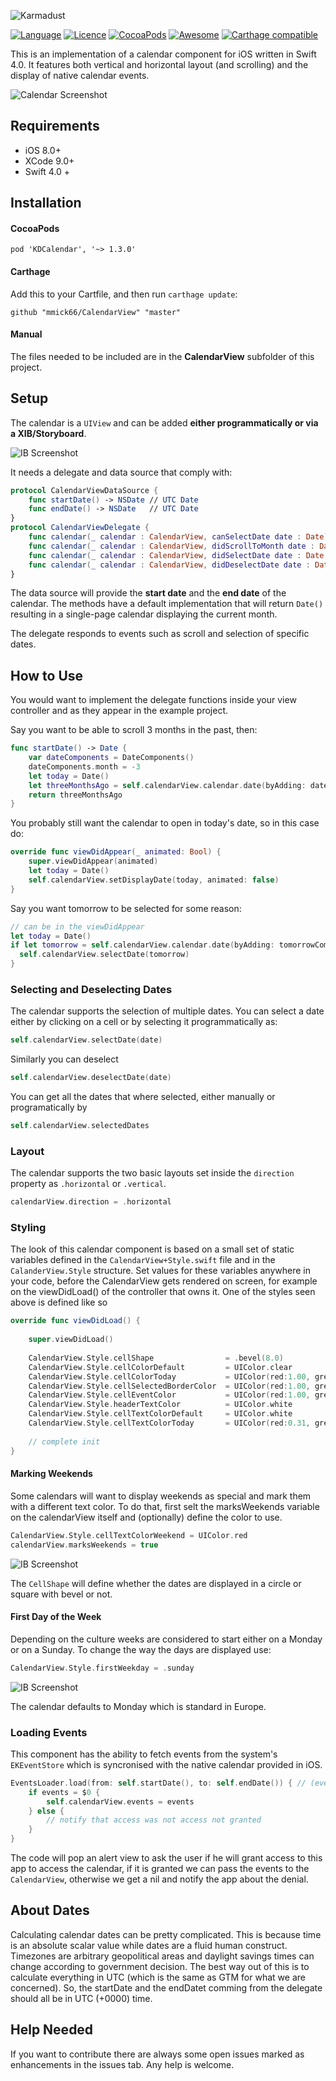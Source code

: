 ![Karmadust](https://github.com/Tobaloidee/CalendarView/blob/master/Assets/logotype.png)

[![Language](https://img.shields.io/badge/Swift-4.0-orange.svg?style=flat)](https://swift.org)
[![Licence](https://img.shields.io/dub/l/vibe-d.svg?maxAge=2592000)](https://opensource.org/licenses/MIT)
[![CocoaPods](https://img.shields.io/cocoapods/v/KDCalendar.svg?style=flat)](https://cocoapods.org/pods/KDCalendar)
[![Awesome](https://cdn.rawgit.com/sindresorhus/awesome/d7305f38d29fed78fa85652e3a63e154dd8e8829/media/badge.svg)](https://github.com/vsouza/awesome-ios)
[![Carthage compatible](https://img.shields.io/badge/Carthage-compatible-4BC51D.svg?style=flat)](https://github.com/Carthage/Carthage)

This is an implementation of a calendar component for iOS written in Swift 4.0. It features both vertical and horizontal layout (and scrolling) and the display of native calendar events.

![Calendar Screenshot](https://github.com/mmick66/CalendarView/blob/master/Assets/screenshots.png)

## Requirements

* iOS 8.0+
* XCode 9.0+
* Swift 4.0 +

## Installation

#### CocoaPods

```
pod 'KDCalendar', '~> 1.3.0'
```

#### Carthage

Add this to your Cartfile, and then run `carthage update`:
```
github "mmick66/CalendarView" "master"
```

#### Manual

The files needed to be included are in the **CalendarView** subfolder of this project.

## Setup

The calendar is a `UIView` and can be added **either programmatically or via a XIB/Storyboard**. 

![IB Screenshot](https://github.com/mmick66/CalendarView/blob/master/Assets/Screen%20Shot%202017-10-30%20at%2014.45.28.png)

It needs a delegate and data source that comply with:

```Swift
protocol CalendarViewDataSource {
    func startDate() -> NSDate // UTC Date
    func endDate() -> NSDate   // UTC Date
}
protocol CalendarViewDelegate {
    func calendar(_ calendar : CalendarView, canSelectDate date : Date) -> Bool /* default implementation */ 
    func calendar(_ calendar : CalendarView, didScrollToMonth date : Date) -> Void
    func calendar(_ calendar : CalendarView, didSelectDate date : Date, withEvents events: [CalendarEvent]) -> Void
    func calendar(_ calendar : CalendarView, didDeselectDate date : Date) -> Void /* default implementation */ 
}
```

The data source will provide the **start date** and the **end date** of the calendar. The methods have a default implementation that will return `Date()` resulting in a single-page calendar displaying the current month. 

The delegate responds to events such as scroll and selection of specific dates.

## How to Use

You would want to implement the delegate functions inside your view controller and as they appear in the example project.

Say you want to be able to scroll 3 months in the past, then:

```Swift
func startDate() -> Date {
    var dateComponents = DateComponents()
    dateComponents.month = -3
    let today = Date()
    let threeMonthsAgo = self.calendarView.calendar.date(byAdding: dateComponents, to: today)
    return threeMonthsAgo
}
```

You probably still want the calendar to open in today's date, so in this case do:

```Swift
override func viewDidAppear(_ animated: Bool) {
    super.viewDidAppear(animated)
    let today = Date()
    self.calendarView.setDisplayDate(today, animated: false)        
}
```

Say you want tomorrow to be selected for some reason:

```Swift
// can be in the viewDidAppear
let today = Date()
if let tomorrow = self.calendarView.calendar.date(byAdding: tomorrowComponents, to: today) {
  self.calendarView.selectDate(tomorrow)
}
```

### Selecting and Deselecting Dates

The calendar supports the selection of multiple dates. You can select a date either by clicking on a cell or by selecting it programmatically as:

```Swift
self.calendarView.selectDate(date)
```

Similarly you can deselect

```Swift
self.calendarView.deselectDate(date)
```

You can get all the dates that where selected, either manually or programatically by

```Swift
self.calendarView.selectedDates
```

### Layout

The calendar supports the two basic layouts set inside the `direction` property as `.horizontal` or `.vertical`.

```Swift
calendarView.direction = .horizontal
```


### Styling

The look of this calendar component is based on a small set of static variables defined in the `CalendarView+Style.swift` file and in the `CalanderView.Style` structure. Set values for these variables anywhere in your code, before the CalendarView gets rendered on screen, for example on the viewDidLoad() of the controller that owns it. One of the styles seen above is defined like so

```Swift
override func viewDidLoad() {
    
    super.viewDidLoad()
    
    CalendarView.Style.cellShape                = .bevel(8.0)
    CalendarView.Style.cellColorDefault         = UIColor.clear
    CalendarView.Style.cellColorToday           = UIColor(red:1.00, green:0.84, blue:0.64, alpha:1.00)
    CalendarView.Style.cellSelectedBorderColor  = UIColor(red:1.00, green:0.63, blue:0.24, alpha:1.00)
    CalendarView.Style.cellEventColor           = UIColor(red:1.00, green:0.63, blue:0.24, alpha:1.00)
    CalendarView.Style.headerTextColor          = UIColor.white
    CalendarView.Style.cellTextColorDefault     = UIColor.white
    CalendarView.Style.cellTextColorToday       = UIColor(red:0.31, green:0.44, blue:0.47, alpha:1.00)
    
    // complete init
}
```

#### Marking Weekends

Some calendars will want to display weekends as special and mark them with a different text color. To do that, first selt the marksWeekends variable on the calendarView itself and (optionally) define the color to use.

```Swift
CalendarView.Style.cellTextColorWeekend = UIColor.red
calendarView.marksWeekends = true
```

![IB Screenshot](https://github.com/mmick66/CalendarView/blob/master/Assets/Screen%20Shot%202018-02-05%20at%2012.17.38.png)

The `CellShape` will define whether the dates are displayed in a circle or square with bevel or not.

#### First Day of the Week

Depending on the culture weeks are considered to start either on a Monday or on a Sunday. To change the way the days are displayed use:

```Swift
CalendarView.Style.firstWeekday = .sunday
```

![IB Screenshot](https://github.com/mmick66/CalendarView/blob/master/Assets/Screen%20Shot%202018-05-04%20at%2009.31.08.png)

The calendar defaults to Monday which is standard in Europe.

### Loading Events

This component has the ability to fetch events from the system's `EKEventStore` which is syncronised with the native calendar provided in iOS. 

```Swift
EventsLoader.load(from: self.startDate(), to: self.endDate()) { // (events:[CalendarEvent]?) in
    if events = $0 {
        self.calendarView.events = events
    } else {
        // notify that access was not access not granted
    }
}
```

The code will pop an alert view to ask the user if he will grant access to this app to access the calendar, if it is granted we can pass the events to the `CalendarView`, otherwise we get a nil and notify the app about the denial.

## About Dates

Calculating calendar dates can be pretty complicated. This is because time is an absolute scalar value while dates are a fluid human construct. Timezones are arbitrary geopolitical areas and daylight savings times can change according to government decision. The best way out of this is to calculate everything in UTC (which is the same as GTM for what we are concerned). So, the startDate and the endDatet comming from the delegate should all be in UTC (+0000) time.

## Help Needed

If you want to contribute there are always some open issues marked as enhancements in the issues tab. Any help is welcome.
